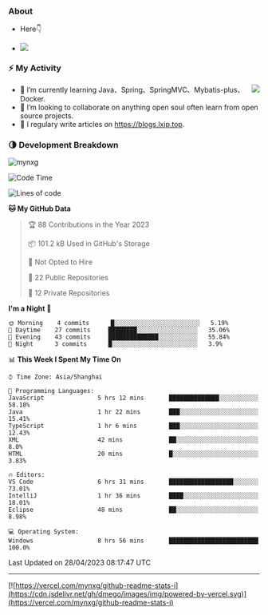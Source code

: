 
### About

- Here👇

- ![](https://visitor-badge.glitch.me/badge?page_id=mynxg.mynxg)

### ⚡️ My Activity

<img align="right" src="https://github-readme-stats-i.vercel.app/api?username=imnxg&show_icons=true&icon_color=1573B3&hide_title=true&text_color=718096&bg_color=00000000&hide_border=true"/>

<ul>
    <li> 🌱 I’m currently learning Java、Spring、SpringMVC、Mybatis-plus、Docker.</li>
    <li> 👯 I’m looking to collaborate on anything open souI often learn from open source projects.</li>
    <li> 📝 I regulary write articles on <a href="https://blogs.lxip.top">https://blogs.lxip.top</a>.</li>
    <!-- <li> ⚡ Fun fact: I ❤️ 😻.</li> -->
</ul>

<!-- <h3>Github Activity</h3>
<p style="img{display:block;margin:0 auto;}">

[![](https://activity-graph.herokuapp.com/graph?username=mynxg&theme=tokyonight)](https://github.com/ashutosh00710/github-readme-activity-graph)
![keney's github stats](https://github-readme-stats-i.vercel.app/api?username=imnxg&show_icons=true&icon_color=1573B3)
</p> -->
### 🌗 Development Breakdown

<img src="https://komarev.com/ghpvc/?username=mynxg" alt=" mynxg" />

<!--START_SECTION:waka-->
![Code Time](http://img.shields.io/badge/Code%20Time-24%20hrs%2025%20mins-blue)

![Lines of code](https://img.shields.io/badge/From%20Hello%20World%20I%27ve%20Written-37%20Thousand%20lines%20of%20code-blue)

**🐱 My GitHub Data** 

> 🏆 88 Contributions in the Year 2023
 > 
> 📦 101.2 kB Used in GitHub's Storage 
 > 
> 🚫 Not Opted to Hire
 > 
> 📜 22 Public Repositories 
 > 
> 🔑 12 Private Repositories  
 > 
**I'm a Night 🦉** 

```text
🌞 Morning    4 commits      █░░░░░░░░░░░░░░░░░░░░░░░░   5.19% 
🌆 Daytime    27 commits     ████████░░░░░░░░░░░░░░░░░   35.06% 
🌃 Evening    43 commits     ██████████████░░░░░░░░░░░   55.84% 
🌙 Night      3 commits      █░░░░░░░░░░░░░░░░░░░░░░░░   3.9%

```


📊 **This Week I Spent My Time On** 

```text
⌚︎ Time Zone: Asia/Shanghai

💬 Programming Languages: 
JavaScript               5 hrs 12 mins       ██████████████░░░░░░░░░░░   58.18% 
Java                     1 hr 22 mins        ███░░░░░░░░░░░░░░░░░░░░░░   15.41% 
TypeScript               1 hr 6 mins         ███░░░░░░░░░░░░░░░░░░░░░░   12.43% 
XML                      42 mins             ██░░░░░░░░░░░░░░░░░░░░░░░   8.0% 
HTML                     20 mins             █░░░░░░░░░░░░░░░░░░░░░░░░   3.83%

🔥 Editors: 
VS Code                  6 hrs 31 mins       ██████████████████░░░░░░░   73.01% 
IntelliJ                 1 hr 36 mins        ████░░░░░░░░░░░░░░░░░░░░░   18.01% 
Eclipse                  48 mins             ██░░░░░░░░░░░░░░░░░░░░░░░   8.98%

💻 Operating System: 
Windows                  8 hrs 56 mins       █████████████████████████   100.0%

```


 Last Updated on 28/04/2023 08:17:47 UTC
<!--END_SECTION:waka-->

---

[![https://vercel.com/mynxg/github-readme-stats-i](https://cdn.jsdelivr.net/gh/dmego/images/img/powered-by-vercel.svg)](https://vercel.com/mynxg/github-readme-stats-i)